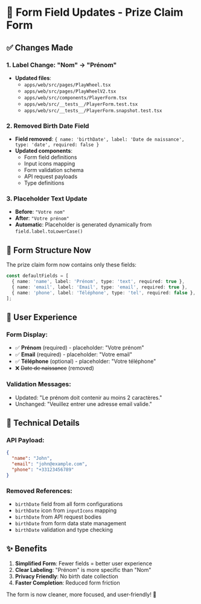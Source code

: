 # 📝 Form Field Updates - Prize Claim Form

## ✅ Changes Made

### 1. **Label Change: "Nom" → "Prénom"**
- **Updated files**:
  - `apps/web/src/pages/PlayWheel.tsx`
  - `apps/web/src/pages/PlayWheelV2.tsx`
  - `apps/web/src/components/PlayerForm.tsx`
  - `apps/web/src/__tests__/PlayerForm.test.tsx`
  - `apps/web/src/__tests__/PlayerForm.snapshot.test.tsx`

### 2. **Removed Birth Date Field**
- **Field removed**: `{ name: 'birthDate', label: 'Date de naissance', type: 'date', required: false }`
- **Updated components**:
  - Form field definitions
  - Input icons mapping
  - Form validation schema
  - API request payloads
  - Type definitions

### 3. **Placeholder Text Update**
- **Before**: `"Votre nom"`
- **After**: `"Votre prénom"`
- **Automatic**: Placeholder is generated dynamically from `field.label.toLowerCase()`

## 🎯 Form Structure Now

The prize claim form now contains only these fields:

```typescript
const defaultFields = [
  { name: 'name', label: 'Prénom', type: 'text', required: true },
  { name: 'email', label: 'Email', type: 'email', required: true },
  { name: 'phone', label: 'Téléphone', type: 'tel', required: false },
];
```

## 📱 User Experience

### **Form Display**:
- ✅ **Prénom** (required) - placeholder: "Votre prénom"
- ✅ **Email** (required) - placeholder: "Votre email"  
- ✅ **Téléphone** (optional) - placeholder: "Votre téléphone"
- ❌ ~~Date de naissance~~ (removed)

### **Validation Messages**:
- Updated: "Le prénom doit contenir au moins 2 caractères."
- Unchanged: "Veuillez entrer une adresse email valide."

## 🔧 Technical Details

### **API Payload**:
```json
{
  "name": "John",
  "email": "john@example.com", 
  "phone": "+33123456789"
}
```

### **Removed References**:
- `birthDate` field from all form configurations
- `birthDate` icon from `inputIcons` mapping
- `birthDate` from API request bodies
- `birthDate` from form data state management
- `birthDate` validation and type checking

## ✨ Benefits

1. **Simplified Form**: Fewer fields = better user experience
2. **Clear Labeling**: "Prénom" is more specific than "Nom"
3. **Privacy Friendly**: No birth date collection
4. **Faster Completion**: Reduced form friction

The form is now cleaner, more focused, and user-friendly! 🎉 